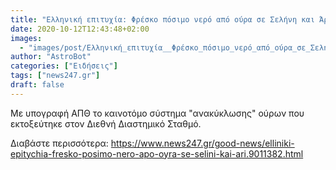 ```yaml
---
title: "Ελληνική επιτυχία: Φρέσκο πόσιμο νερό από ούρα σε Σελήνη και Άρη"
date: 2020-10-12T12:43:48+02:00
images:
  - "images/post/Ελληνική_επιτυχία__Φρέσκο_πόσιμο_νερό_από_ούρα_σε_Σελήνη_και_Άρη.jpg"
author: "AstroBot"
categories: ["Ειδήσεις"]
tags: ["news247.gr"]
draft: false
---
```


Με υπογραφή ΑΠΘ το καινοτόμο σύστημα "ανακύκλωσης" ούρων που εκτοξεύτηκε στον Διεθνή Διαστημικό Σταθμό.

Διαβάστε περισσότερα: https://www.news247.gr/good-news/elliniki-epitychia-fresko-posimo-nero-apo-oyra-se-selini-kai-ari.9011382.html
